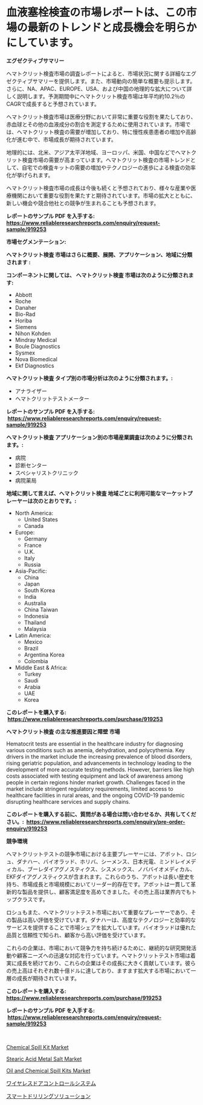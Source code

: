 <p><h1>血液塞栓検査の市場レポートは、この市場の最新のトレンドと成長機会を明らかにしています。</h1></p><p><strong>エグゼクティブサマリー</strong></p>
<p><p>ヘマトクリット検査市場の調査レポートによると、市場状況に関する詳細なエグゼクティブサマリーを提供します。また、市場動向の簡単な概要も提示します。さらに、NA、APAC、EUROPE、USA、および中国の地理的な拡大について詳しく説明します。予測期間中にヘマトクリット検査市場は年平均約10.2％のCAGRで成長すると予想されています。</p><p>ヘマトクリット検査市場は医療分野において非常に重要な役割を果たしており、赤血球とその他の血液成分の割合を測定するために使用されています。市場では、ヘマトクリット検査の需要が増加しており、特に慢性疾患患者の増加や高齢化が進む中で、市場成長が期待されています。</p><p>地理的には、北米、アジア太平洋地域、ヨーロッパ、米国、中国などでヘマトクリット検査市場の需要が高まっています。ヘマトクリット検査の市場トレンドとして、自宅での検査キットの需要の増加やテクノロジーの進歩による検査の効率化が挙げられます。</p><p>ヘマトクリット検査市場の成長は今後も続くと予想されており、様々な産業や医療機関において重要な役割を果たすと期待されています。市場の拡大とともに、新しい機会や競合他社との競争が生まれることも予想されます。</p></p>
<p><strong>レポートのサンプル PDF を入手する: <a href="https://www.reliableresearchreports.com/enquiry/request-sample/919253">https://www.reliableresearchreports.com/enquiry/request-sample/919253</a></strong></p>
<p><strong>市場セグメンテーション:</strong></p>
<p><strong> ヘマトクリット検査 市場はさらに概要、展開、アプリケーション、地域に分類されます :</strong></p>
<p><strong>コンポーネントに関しては、 ヘマトクリット検査 市場は次のように分類されます: &nbsp;</strong></p>
<p><ul><li>Abbott</li><li>Roche</li><li>Danaher</li><li>Bio-Rad</li><li>Horiba</li><li>Siemens</li><li>Nihon Kohden</li><li>Mindray Medical</li><li>Boule Diagnostics</li><li>Sysmex</li><li>Nova Biomedical</li><li>Ekf Diagnostics</li></ul></p>
<p><strong> ヘマトクリット検査 タイプ別の市場分析は次のように分類されます。:</strong></p>
<p><ul><li>アナライザー</li><li>ヘマトクリットテストメーター</li></ul></p>
<p><strong>レポートのサンプル PDF を入手する: &nbsp;<a href="https://www.reliableresearchreports.com/enquiry/request-sample/919253">https://www.reliableresearchreports.com/enquiry/request-sample/919253</a></strong></p>
<p><strong> ヘマトクリット検査 アプリケーション別の市場産業調査は次のように分類されます。:</strong></p>
<p><ul><li>病院</li><li>診断センター</li><li>スペシャリストクリニック</li><li>病院薬局</li></ul></p>
<p><strong>地域に関して言えば、ヘマトクリット検査 地域ごとに利用可能なマーケットプレーヤーは次のとおりです。:</strong></p>
<p><ul>
    <li>
        North America:
        <ul>
            <li>United States</li>
            <li>Canada</li>
        </ul>
    </li>
    <li>
        Europe:
        <ul>
            <li>Germany</li>
            <li>France</li>
            <li>U.K.</li>
            <li>Italy</li>
            <li>Russia</li>
        </ul>
    </li>
    <li>
        Asia-Pacific:
        <ul>
            <li>China</li>
            <li>Japan</li>
            <li>South Korea</li>
            <li>India</li>
            <li>Australia</li>
            <li>China Taiwan</li>
            <li>Indonesia</li>
            <li>Thailand</li>
            <li>Malaysia</li>
        </ul>
    </li>
    <li>
        Latin America:
        <ul>
            <li>Mexico</li>
            <li>Brazil</li>
            <li>Argentina Korea</li>
            <li>Colombia</li>
        </ul>
    </li>
    <li>
        Middle East & Africa:
        <ul>
            <li>Turkey</li>
            <li>Saudi</li>
            <li>Arabia</li>
            <li>UAE</li>
            <li>Korea</li>
        </ul>
    </li>
    </ul></p>
<p><strong>このレポートを購入する: &nbsp;<a href="https://www.reliableresearchreports.com/purchase/919253">https://www.reliableresearchreports.com/purchase/919253</a></strong></p>
<p><strong>ヘマトクリット検査 の主な推進要因と障壁 市場</strong></p>
<p><p>Hematocrit tests are essential in the healthcare industry for diagnosing various conditions such as anemia, dehydration, and polycythemia. Key drivers in the market include the increasing prevalence of blood disorders, rising geriatric population, and advancements in technology leading to the development of more accurate testing methods. However, barriers like high costs associated with testing equipment and lack of awareness among people in certain regions hinder market growth. Challenges faced in the market include stringent regulatory requirements, limited access to healthcare facilities in rural areas, and the ongoing COVID-19 pandemic disrupting healthcare services and supply chains.</p></p>
<p><strong>このレポートを購入する前に、質問がある場合は問い合わせるか、共有してください。:&nbsp; <a href="https://www.reliableresearchreports.com/enquiry/pre-order-enquiry/919253">https://www.reliableresearchreports.com/enquiry/pre-order-enquiry/919253</a></strong></p>
<p><strong>競争環境</strong></p>
<p><p>ヘマトクリットテストの競争市場における主要プレーヤーには、アボット、ロシュ、ダナハー、バイオラッド、ホリバ、シーメンス、日本光電、ミンドレイメディカル、ブーレダイアグノスティクス、シスメックス、ノババイオメディカル、EKFダイアグノスティクスが含まれます。これらのうち、アボットは長い歴史を持ち、市場成長と市場規模においてリーダー的存在です。アボットは一貫して革新的な製品を提供し、顧客満足度を高めてきました。その売上高は業界内でもトップクラスです。</p><p>ロシュもまた、ヘマトクリットテスト市場において重要なプレーヤーであり、その製品は高い評価を受けています。ダナハーは、高度なテクノロジーと効率的なサービスを提供することで市場シェアを拡大しています。バイオラッドは優れた品質と信頼性で知られ、顧客から高い評価を受けています。</p><p>これらの企業は、市場において競争力を持ち続けるために、継続的な研究開発活動や顧客ニーズへの迅速な対応を行っています。ヘマトクリットテスト市場は着実に成長を続けており、これらの企業はその成長に大きく貢献しています。彼らの売上高はそれぞれ数十億ドルに達しており、ますます拡大する市場において一層の成長が期待されています。</p></p>
<p><strong>このレポートを購入する: &nbsp; <a href="https://www.reliableresearchreports.com/purchase/919253">https://www.reliableresearchreports.com/purchase/919253</a></strong></p>
<p><strong>レポートのサンプル PDF を入手する: &nbsp;<a href="https://www.reliableresearchreports.com/enquiry/request-sample/919253">https://www.reliableresearchreports.com/enquiry/request-sample/919253</a></strong><strong></strong></p>
<p>&nbsp;</p>
<p><p><a href="https://github.com/lbird53714/Market-Research-Report-List-3/blob/main/chemical-spill-kit-market.md">Chemical Spill Kit Market</a></p><p><a href="https://issuu.com/reportprime-2/docs/stearic-acid-metal-salt-market-size-2030.pptx">Stearic Acid Metal Salt Market</a></p><p><a href="https://github.com/dringals/Market-Research-Report-List-3/blob/main/oil-and-chemical-spill-kits-market.md">Oil and Chemical Spill Kits Market</a></p><p><a href="https://github.com/lababdou/Market-Research-Report-List-2/blob/main/6672761182818.md">ワイヤレスドアコントロールシステム</a></p><p><a href="https://github.com/mohamedbakry57/Market-Research-Report-List-2/blob/main/9174200182817.md">スマートドリリングソリューション</a></p></p>